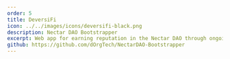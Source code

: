 ```yaml
---
order: 5
title: DeversiFi
icon: ../../images/icons/deversifi-black.png
description: Nectar DAO Bootstrapper
excerpt: Web app for earning reputation in the Nectar DAO through ongoing bidding and staking auctions.
github: https://github.com/dOrgTech/NectarDAO-Bootstrapper
---
```

